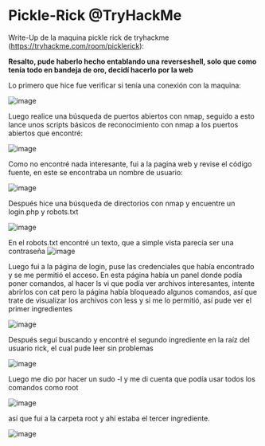 # Pickle-Rick @TryHackMe
Write-Up de la maquina pickle rick de tryhackme (https://tryhackme.com/room/picklerick):

**Resalto, pude haberlo hecho entablando una reverseshell, solo que como tenía todo en bandeja de oro, decidí hacerlo por la web**

Lo primero que hice fue verificar si tenía una conexión con la maquina:

![image](https://user-images.githubusercontent.com/107098852/172544680-0169b766-ea86-4229-8017-77975ad750c6.png)

Luego realice una búsqueda de puertos abiertos con nmap, seguido a esto lance unos scripts básicos de reconocimiento con nmap a los puertos abiertos que encontré:

 ![image](https://user-images.githubusercontent.com/107098852/172544696-c054fd7e-a2c9-4f57-8d82-4c5e7c15df66.png)
 
Como no encontré nada interesante, fui a la pagina web y revise el código fuente, en este se encontraba un nombre de usuario:

 ![image](https://user-images.githubusercontent.com/107098852/172544708-65f30800-2e47-4d0d-9b36-bb7146bdee3c.png)
 
Después hice una búsqueda de directorios con nmap y encuentre un login.php y robots.txt

 ![image](https://user-images.githubusercontent.com/107098852/172544722-47baa86c-3262-48f2-b4e1-67c773e43f43.png)
 
En el robots.txt encontré un texto, que a simple vista parecía ser una contraseña
![image](https://user-images.githubusercontent.com/107098852/172544733-b5ccd66b-d21f-4c76-9caa-f31a2fa1c4ae.png)

Luego fui a la página de login, puse las credenciales que había encontrado y se me permitió el acceso. En esta página había un panel donde podía poner comandos, al hacer ls vi que podía ver archivos interesantes, intente abrirlos con cat pero la página había bloqueado algunos comandos, así que trate de visualizar los archivos con less y si me lo permitió, así pude ver el primer ingredientes

![image](https://user-images.githubusercontent.com/107098852/172544746-9708c7e2-e9d0-480d-965a-46e303b03cfc.png)

Después seguí buscando y encontré el segundo ingrediente en la raíz del usuario rick, el cual pude leer sin problemas 

![image](https://user-images.githubusercontent.com/107098852/172544756-a5e8aaf1-27e6-4c05-a5e8-0b32d42d4d42.png)

Luego me dio por hacer un sudo -l y me di cuenta que podía usar todos los comandos como root

 ![image](https://user-images.githubusercontent.com/107098852/172544774-ef6b7fa5-a852-486a-9749-8616d7b6e166.png)
 
así que fui a la carpeta root y ahí estaba el tercer ingrediente.

![image](https://user-images.githubusercontent.com/107098852/172544785-c7020d6c-7304-4099-a72d-2feed3bf247f.png)

 
